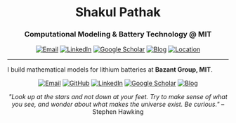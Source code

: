 <div align="center">

# Shakul Pathak

### Computational Modeling & Battery Technology @ MIT

[![Email](https://img.shields.io/badge/Email-shakulp@mit.edu-blue?style=flat-square&logo=gmail)](mailto:shakulp@mit.edu)
[![LinkedIn](https://img.shields.io/badge/LinkedIn-Connect-blue?style=flat-square&logo=linkedin)](https://linkedin.com/in/shakul-pathak)
[![Google Scholar](https://img.shields.io/badge/Google_Scholar-Citations-green?style=flat-square&logo=google-scholar)](https://scholar.google.com/citations?hl=en&user=6gel9QYAAAAJ&view_op=list_works&sortby=pubdate)
[![Blog](https://img.shields.io/badge/Blog-Math_for_Fun-purple?style=flat-square&logo=rss)](https://oscuro-phoenix.github.io/math-for-fun/)
[![Location](https://img.shields.io/badge/Location-Cambridge,_MA-red?style=flat-square&logo=location-dot)](https://maps.google.com/?q=Cambridge,MA)

---

</div>

I build mathematical models for lithium batteries at **Bazant Group, MIT**. 

<div align="center">

[![Email](https://img.shields.io/badge/Email-shakulp@mit.edu-blue?style=for-the-badge&logo=gmail)](mailto:shakulp@mit.edu)
[![GitHub](https://img.shields.io/badge/GitHub-@oscuro--phoenix-black?style=for-the-badge&logo=github)](https://github.com/oscuro-phoenix)
[![LinkedIn](https://img.shields.io/badge/LinkedIn-Connect-blue?style=for-the-badge&logo=linkedin)](https://linkedin.com/in/shakul-pathak)
[![Google Scholar](https://img.shields.io/badge/Google_Scholar-Citations-green?style=for-the-badge&logo=google-scholar)](https://scholar.google.com/citations?hl=en&user=6gel9QYAAAAJ&view_op=list_works&sortby=pubdate)
[![Blog](https://img.shields.io/badge/Blog-Math_for_Fun-purple?style=for-the-badge&logo=rss)](https://oscuro-phoenix.github.io/math-for-fun/)

*"Look up at the stars and not down at your feet. Try to make sense of what you see, and wonder about what makes the universe exist. Be curious."* – Stephen Hawking

</div>



